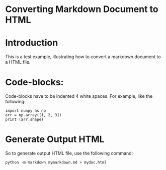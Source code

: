 Converting Markdown Document to HTML
===================================

# Introduction

This is a test example, illustrating how to convert a 
markdown document to a HTML file.

# Code-blocks:

Code-blocks have to be indented 4 white spaces. For example, like the following:

    import numpy as np
    arr = np.array([1, 2, 3])
    print (arr.shape)

# Generate Output HTML

So to generate output HTML file, use the following command:

    python -m markdown mymarkdown.md > mydoc.html

